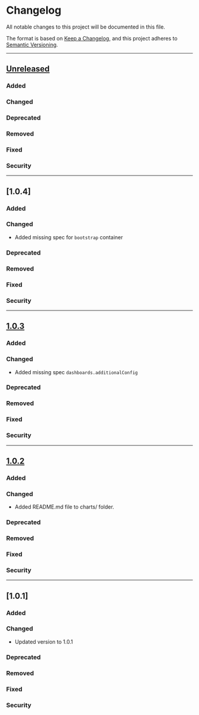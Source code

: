 # Changelog
All notable changes to this project will be documented in this file.

The format is based on [Keep a Changelog](https://keepachangelog.com/en/1.0.0/),
and this project adheres to [Semantic Versioning](https://semver.org/spec/v2.0.0.html).

---
## [Unreleased]
### Added
### Changed
### Deprecated
### Removed
### Fixed
### Security

---
## [1.0.4]
### Added
### Changed
- Added missing spec for `bootstrap` container
### Deprecated
### Removed
### Fixed
### Security

---
## [1.0.3]
### Added
### Changed
- Added missing spec `dashboards.additionalConfig`
### Deprecated
### Removed
### Fixed
### Security

---
## [1.0.2]
### Added
### Changed
- Added README.md file to charts/ folder.
### Deprecated
### Removed
### Fixed
### Security

---
## [1.0.1]
### Added
### Changed
- Updated version to 1.0.1
### Deprecated
### Removed
### Fixed
### Security

[Unreleased]: https://github.com/Opster/opensearch-k8s-operator/compare/opensearch-operator-1.0.3...HEAD
[1.0.3]: https://github.com/Opster/opensearch-k8s-operator/compare/opensearch-operator-1.0.2...opensearch-operator-1.0.3
[1.0.2]: https://github.com/Opster/opensearch-k8s-operator/compare/opensearch-operator-1.0.1...opensearch-operator-1.0.2
